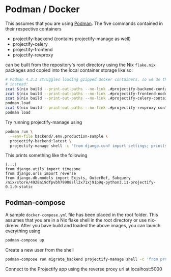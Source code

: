 # Podman / Docker

This assumes that you are using [Podman](https://podman.io/). The five
commands contained in their respective containers

- projectify-backend (contains projectify-manage as well)
- projectify-celery
- projectify-frontend
- projectify-revproxy

can be built from the repository's root directory using the Nix `flake.nix`
packages and copied into the local container storage like so:

```bash
# Podman 4.3.1 struggles loading gzipped docker containers, so we do this
# instead:
zcat $(nix build --print-out-paths --no-link .#projectify-backend-container) | podman load
zcat $(nix build --print-out-paths --no-link .#projectify-frontend-node-container) | podman load
zcat $(nix build --print-out-paths --no-link .#projectify-celery-container) |
podman load
zcat $(nix build --print-out-paths --no-link .#projectify-revproxy-container) |
podman load
```

Try running projectify-manage using

```bash
podman run \
  --env-file backend/.env.production-sample \
  projectify-backend:latest \
  projectify-manage shell -c 'from django.conf import settings; print(settings.STATIC_ROOT)'
```

This prints something like the following

```
[...]
from django.utils import timezone
from django.urls import reverse
from django.db.models import Exists, OuterRef, Subquery
/nix/store/4928ai9dfpvbh79908sll2x71xj91p9q-python3.11-projectify-0.1.0-static
```

## Podman-compose

A sample `docker-compose.yml` file has been placed in the root folder. This
assumes that you are in a Nix flake shell in the root directory or use
nix-direnv. After you have build and loaded the above images, you can launch
everything using

```bash
podman-compose up
```

Create a new user from the shell

```bash
podman-compose run migrate_backend projectify-manage shell -c 'from projectify.user.services import internal; internal.user_create_superuser(email="admin@localhost", password="password")'
```

Connect to the Projectify app using the reverse proxy url at localhost:5000
